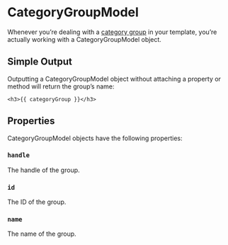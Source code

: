# CategoryGroupModel

Whenever you’re dealing with a [category group](../categories.md#category-groups) in your template, you’re actually working with a CategoryGroupModel object.

## Simple Output

Outputting a CategoryGroupModel object without attaching a property or method will return the group’s name:

```twig
<h3>{{ categoryGroup }}</h3>
```


## Properties

CategoryGroupModel objects have the following properties:

### `handle`

The handle of the group.

### `id`

The ID of the group.

### `name`

The name of the group.
